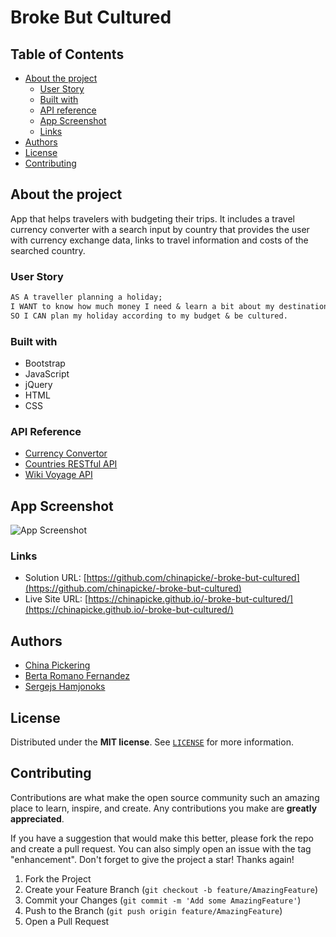
# Broke But Cultured

## Table of Contents

- [About the project](#about)
  - [User Story](#user-story)
  - [Built with](#built-with)
  - [API reference](#api-reference)
  - [App Screenshot](#app-screenshot)
  - [Links](#links)
- [Authors](#authors)
- [License](#license)
- [Contributing](#contributing)


## About the project

App that helps travelers with budgeting their trips.
It includes a travel currency converter with a search input by country that provides the user with currency exchange data, links to travel information and costs of the searched country.

### User Story

```md
AS A traveller planning a holiday;
I WANT to know how much money I need & learn a bit about my destination;
SO I CAN plan my holiday according to my budget & be cultured.
```

### Built with

* Bootstrap  
* JavaScript  
* jQuery  
* HTML
* CSS

### API Reference

* [Currency Convertor](https://exchangerate.host/)
* [Countries RESTful API](https://restcountries.com/)
* [Wiki Voyage API](https://en.wikivoyage.org/)

## App Screenshot

![App Screenshot](./assets/images/workingApp.gif)


### Links

- Solution URL: [https://github.com/chinapicke/-broke-but-cultured](https://github.com/chinapicke/-broke-but-cultured)
- Live Site URL: [https://chinapicke.github.io/-broke-but-cultured/](https://chinapicke.github.io/-broke-but-cultured/)



## Authors

- [China Pickering](https://github.com/chinapicke)
- [Berta Romano Fernandez](https://github.com/berta-rf)
- [Sergejs Hamjonoks](https://github.com/HereToTroll)

## License

Distributed under the **MIT license**. See [`LICENSE`](LICENSE) for more information.

## Contributing

Contributions are what make the open source community such an amazing place to learn, inspire, and create. Any contributions you make are **greatly appreciated**.

If you have a suggestion that would make this better, please fork the repo and create a pull request. You can also simply open an issue with the tag "enhancement".
Don't forget to give the project a star! Thanks again!

1. Fork the Project
2. Create your Feature Branch (`git checkout -b feature/AmazingFeature`)
3. Commit your Changes (`git commit -m 'Add some AmazingFeature'`)
4. Push to the Branch (`git push origin feature/AmazingFeature`)
5. Open a Pull Request

